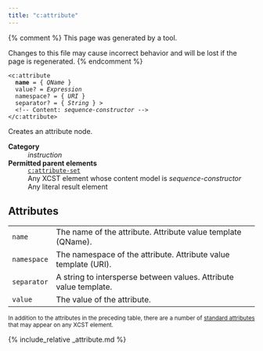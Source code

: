 ```yaml
---
title: "c:attribute"
---
```


{% comment %}
This page was generated by a tool.

Changes to this file may cause incorrect behavior and will be lost if
the page is regenerated.
{% endcomment %}

<div class="ref-element-syntax language-xml highlighter-rouge"><pre class="highlight"><code><span class="nt">&lt;c:attribute</span>
  <b>name</b> = { <i title="A QName. Unprefixed names are in the null namespace.">QName</i> }
  <span>value</span>? = <i title="Expression">Expression</i>
  <span>namespace</span>? = { <i>URI</i> }
  <span>separator</span>? = { <i>String</i> } &gt;
  &lt;!-- Content: <span><i>sequence-constructor</i></span> --&gt;
<span class="nt">&lt;/c:attribute&gt;</span></code></pre></div>
<p>Creates an attribute node.</p>
<dl>
   <dt><b>Category</b></dt>
   <dd><i>instruction</i></dd>
   <dt><b>Permitted parent elements</b></dt>
   <dd><a href="attribute-set.html"><code>c:attribute-set</code></a></dd>
   <dd>Any XCST element whose content model is <i>sequence-constructor</i></dd>
   <dd>Any literal result element</dd>
</dl>
<h2>Attributes</h2>
<div class="table-responsive">
   <table class="ref-attribs">
      <tr>
         <td><code>name</code></td>
         <td>The name of the attribute. Attribute value template (QName).</td>
      </tr>
      <tr>
         <td><code>namespace</code></td>
         <td>The namespace of the attribute. Attribute value template (URI).</td>
      </tr>
      <tr>
         <td><code>separator</code></td>
         <td>A string to intersperse between values. Attribute value template.</td>
      </tr>
      <tr>
         <td><code>value</code></td>
         <td>The value of the attribute.</td>
      </tr>
   </table>
</div>
<p><small>
      In addition to the attributes in the preceding table, there are a number of <a href="../docs/standard-attributes.html">standard attributes</a> that may appear on any XCST element.
      </small></p>

{% include_relative _attribute.md %}
